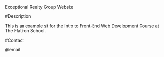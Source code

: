 Exceptional Realty Group Website

#Description

This is an example sit for the Intro to Front-End Web Development Course at The Flatiron School.

#Contact

@email
